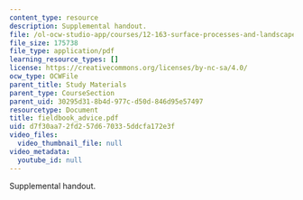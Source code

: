 ```yaml
---
content_type: resource
description: Supplemental handout.
file: /ol-ocw-studio-app/courses/12-163-surface-processes-and-landscape-evolution-fall-2004/d7f30aa72fd257d670335ddcfa172e3f_fieldbook_advice.pdf
file_size: 175738
file_type: application/pdf
learning_resource_types: []
license: https://creativecommons.org/licenses/by-nc-sa/4.0/
ocw_type: OCWFile
parent_title: Study Materials
parent_type: CourseSection
parent_uid: 30295d31-8b4d-977c-d50d-846d95e57497
resourcetype: Document
title: fieldbook_advice.pdf
uid: d7f30aa7-2fd2-57d6-7033-5ddcfa172e3f
video_files:
  video_thumbnail_file: null
video_metadata:
  youtube_id: null
---
```

Supplemental handout.